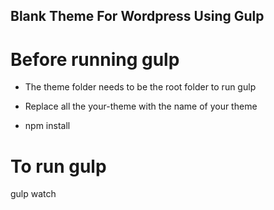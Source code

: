 ## Blank Theme For Wordpress Using Gulp

# Before running gulp
- The theme folder needs to be the root folder to run gulp 

- Replace all the your-theme with the name of your theme

- npm install

# To run gulp
gulp watch

